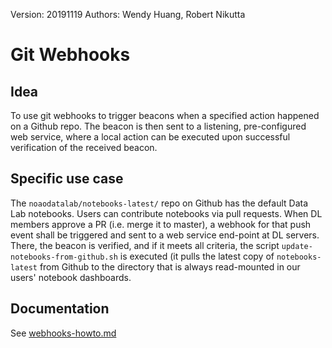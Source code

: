 Version: 20191119
Authors: Wendy Huang, Robert Nikutta

Git Webhooks
============

Idea
----

To use git webhooks to trigger beacons when a specified action
happened on a Github repo. The beacon is then sent to a listening,
pre-configured web service, where a local action can be executed upon
successful verification of the received beacon.

Specific use case
-----------------

The `noaodatalab/notebooks-latest/` repo on Github has the default Data Lab
notebooks. Users can contribute notebooks via pull requests. When DL
members approve a PR (i.e. merge it to master), a webhook for that
push event shall be triggered and sent to a web service end-point at
DL servers. There, the beacon is verified, and if it meets all
criteria, the script `update-notebooks-from-github.sh` is executed (it
pulls the latest copy of `notebooks-latest` from Github to the
directory that is always read-mounted in our users' notebook
dashboards.

Documentation
-------------

See [webhooks-howto.md](./docs/webhooks-howto.md)
